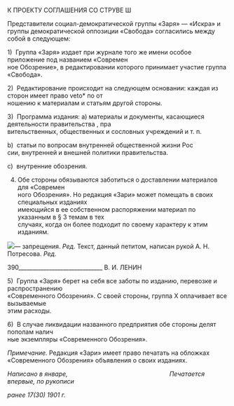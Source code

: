 К ПРОЕКТУ СОГЛАШЕНИЯ СО СТРУВЕ Ш

Представители социал-демократической группы «Заря» — «Искра» и группы демократической оппо­зиции «Свобода» согласились между собой в следующем:

1)  Группа «Заря» издает при журнале того же имени особое приложение под названием «Современ­  
ное Обозрение», в редактировании которого принимает участие группа «Свобода».

2)  Редактирование происходит на следующем основании: каждая из сторон имеет право veto* по от­  
ношению к материалам и статьям другой стороны.

3)  Программа издания: а) материалы и документы, касающиеся деятельности правительства , пра­  
вительственных, общественных и сословных учреждений и т. п.

b)  статьи по вопросам внутренней общественной жизни Рос­  
сии, внутренней и внешней политики правительства.

c)  внутренние обозрения.

4) Обе стороны обязываются заботиться о доставлении материалов для «Современ­  
ного Обозрения». Но редакция «Зари» может помещать в своих специальных изданиях  
имеющийся в ее собственном распоряжении материал по указанным в § 3 темам в тех  
случаях, когда он более подходит по своему характеру к этим изданиям.

![](file:///C:/Users/bot32/AppData/Local/Temp/msohtmlclip1/01/clip_image001.png)— запрещения. _Ред._ Текст, данный петитом, написан рукой А. Н. Потресова. _Ред._

  

390______________________________ В. И. ЛЕНИН

5)  Группа «Заря» берет на себя все заботы по изданию, перевозке и распространению  
«Современного Обозрения». С своей стороны, группа X оплачивает все вызываемые  
этим расходы.

6)  В случае ликвидации названного предприятия обе стороны делят пополам налич­  
ные экземпляры «Современного Обозрения».

_Примечание._ Редакция «Зари» имеет право печатать на облож­ках «Современного Обозрения» объявления о своих изда­ниях.

_Написано в январе,_                                                           _Печатается впервые, по рукописи_

_ранее 17(30) 1901 г._